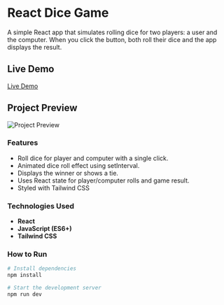# React Dice Game

A simple React app that simulates rolling dice for two players: a user and the computer. When you click the button, both roll their dice and the app displays the result.

## Live Demo
[Live Demo](https://neslihan1999ulug.github.io/React-Dice-Game/)
## Project Preview
![Project Preview](/public/preview.gif)

### Features
- Roll dice for player and computer with a single click.
- Animated dice roll effect using setInterval.
- Displays the winner or shows a tie.
- Uses React state for player/computer rolls and game result.
- Styled with Tailwind CSS

### Technologies Used
- **React** 
- **JavaScript (ES6+)**
- **Tailwind CSS**

### How to Run
```bash
# Install dependencies
npm install

# Start the development server
npm run dev
